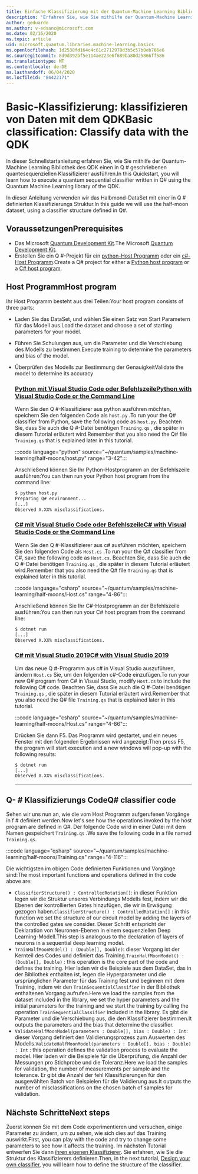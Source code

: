 ```yaml
---
title: Einfache Klassifizierung mit der Quantum-Machine Learning Bibliothek
description: 'Erfahren Sie, wie Sie mithilfe der Quantum-Machine Learning Bibliothek von Microsoft QDK einen in Q # geschriebenen Quantum-Klassifizierer ausführen.'
author: geduardo
ms.author: v-edsanc@microsoft.com
ms.date: 02/16/2020
ms.topic: article
uid: microsoft.quantum.libraries.machine-learning.basics
ms.openlocfilehash: 1d2538fd164c4c61c2712978d3b5c57b0eb766e6
ms.sourcegitcommit: 8d9d392bf5e114ae223e6f689ba80d25866ff586
ms.translationtype: MT
ms.contentlocale: de-DE
ms.lasthandoff: 06/04/2020
ms.locfileid: "84422171"
---
```

# <a name="basic-classification-classify-data-with-the-qdk"></a><span data-ttu-id="196f9-103">Basic-Klassifizierung: klassifizieren von Daten mit dem QDK</span><span class="sxs-lookup"><span data-stu-id="196f9-103">Basic classification: Classify data with the QDK</span></span>

<span data-ttu-id="196f9-104">In dieser Schnellstartanleitung erfahren Sie, wie Sie mithilfe der Quantum-Machine Learning Bibliothek des QDK einen in Q # geschriebenen quantesequenziellen Klassifizierer ausführen.</span><span class="sxs-lookup"><span data-stu-id="196f9-104">In this Quickstart, you will learn how to execute a quantum sequential classifier written in Q# using the Quantum Machine Learning library of the QDK.</span></span> 

<span data-ttu-id="196f9-105">In dieser Anleitung verwenden wir das Halbmond-DataSet mit einer in Q # definierten Klassifizierungs Struktur.</span><span class="sxs-lookup"><span data-stu-id="196f9-105">In this guide we will use the half-moon dataset, using a classifier structure defined in Q#.</span></span>

## <a name="prerequisites"></a><span data-ttu-id="196f9-106">Voraussetzungen</span><span class="sxs-lookup"><span data-stu-id="196f9-106">Prerequisites</span></span>

- <span data-ttu-id="196f9-107">Das Microsoft [Quantum Development Kit](xref:microsoft.quantum.install).</span><span class="sxs-lookup"><span data-stu-id="196f9-107">The Microsoft [Quantum Development Kit](xref:microsoft.quantum.install).</span></span>
- <span data-ttu-id="196f9-108">Erstellen Sie ein Q #-Projekt für ein [python-Host Programm](xref:microsoft.quantum.install.python) oder ein [c#-Host Programm](xref:microsoft.quantum.install.cs).</span><span class="sxs-lookup"><span data-stu-id="196f9-108">Create a Q# project for either a [Python host program](xref:microsoft.quantum.install.python) or a [C# host program](xref:microsoft.quantum.install.cs).</span></span>

## <a name="host-program"></a><span data-ttu-id="196f9-109">Host Programm</span><span class="sxs-lookup"><span data-stu-id="196f9-109">Host program</span></span>

<span data-ttu-id="196f9-110">Ihr Host Programm besteht aus drei Teilen:</span><span class="sxs-lookup"><span data-stu-id="196f9-110">Your host program consists of three parts:</span></span>

- <span data-ttu-id="196f9-111">Laden Sie das DataSet, und wählen Sie einen Satz von Start Parametern für das Modell aus.</span><span class="sxs-lookup"><span data-stu-id="196f9-111">Load the dataset and choose a set of starting parameters for your model.</span></span>
- <span data-ttu-id="196f9-112">Führen Sie Schulungen aus, um die Parameter und die Verschiebung des Modells zu bestimmen.</span><span class="sxs-lookup"><span data-stu-id="196f9-112">Execute training to determine the parameters and bias of the model.</span></span>
- <span data-ttu-id="196f9-113">Überprüfen des Modells zur Bestimmung der Genauigkeit</span><span class="sxs-lookup"><span data-stu-id="196f9-113">Validate the model to determine its accuracy</span></span>

    ### <a name="python-with-visual-studio-code-or-the-command-line"></a>[<span data-ttu-id="196f9-114">Python mit Visual Studio Code oder Befehlszeile</span><span class="sxs-lookup"><span data-stu-id="196f9-114">Python with Visual Studio Code or the Command Line</span></span>](#tab/tabid-python)

    <span data-ttu-id="196f9-115">Wenn Sie den Q #-Klassifizierer aus python ausführen möchten, speichern Sie den folgenden Code als `host.py` .</span><span class="sxs-lookup"><span data-stu-id="196f9-115">To run your the Q# classifier from Python, save the following code as `host.py`.</span></span> <span data-ttu-id="196f9-116">Beachten Sie, dass Sie auch die Q #-Datei benötigen `Training.qs` , die später in diesem Tutorial erläutert wird.</span><span class="sxs-lookup"><span data-stu-id="196f9-116">Remember that you also need the Q# file `Training.qs` that is explained later in this tutorial.</span></span>

    :::code language="python" source="~/quantum/samples/machine-learning/half-moons/host.py" range="3-42":::

    <span data-ttu-id="196f9-117">Anschließend können Sie Ihr Python-Hostprogramm an der Befehlszeile ausführen:</span><span class="sxs-lookup"><span data-stu-id="196f9-117">You can then run your Python host program from the command line:</span></span>

    ```bash
    $ python host.py
    Preparing Q# environment...
    [...]
    Observed X.XX% misclassifications.
    ```

    ### <a name="c-with-visual-studio-code-or-the-command-line"></a>[<span data-ttu-id="196f9-118">C# mit Visual Studio Code oder Befehlszeile</span><span class="sxs-lookup"><span data-stu-id="196f9-118">C# with Visual Studio Code or the Command Line</span></span>](#tab/tabid-csharp)

    <span data-ttu-id="196f9-119">Wenn Sie den Q #-Klassifizierer aus c# ausführen möchten, speichern Sie den folgenden Code als `Host.cs` .</span><span class="sxs-lookup"><span data-stu-id="196f9-119">To run your the Q# classifier from C#, save the following code as `Host.cs`.</span></span> <span data-ttu-id="196f9-120">Beachten Sie, dass Sie auch die Q #-Datei benötigen `Training.qs` , die später in diesem Tutorial erläutert wird.</span><span class="sxs-lookup"><span data-stu-id="196f9-120">Remember that you also need the Q# file `Training.qs` that is explained later in this tutorial.</span></span>

    :::code language="csharp" source="~/quantum/samples/machine-learning/half-moons/Host.cs" range="4-86":::

    <span data-ttu-id="196f9-121">Anschließend können Sie Ihr C#-Hostprogramm an der Befehlszeile ausführen:</span><span class="sxs-lookup"><span data-stu-id="196f9-121">You can then run your C# host program from the command line:</span></span>

    ```bash
    $ dotnet run
    [...]
    Observed X.XX% misclassifications.
    ```

    ### <a name="c-with-visual-studio-2019"></a>[<span data-ttu-id="196f9-122">C# mit Visual Studio 2019</span><span class="sxs-lookup"><span data-stu-id="196f9-122">C# with Visual Studio 2019</span></span>](#tab/tabid-vs2019)

    <span data-ttu-id="196f9-123">Um das neue Q #-Programm aus c# in Visual Studio auszuführen, ändern `Host.cs` Sie, um den folgenden c#-Code einzufügen.</span><span class="sxs-lookup"><span data-stu-id="196f9-123">To run your new Q# program from C# in Visual Studio, modify `Host.cs` to include the following C# code.</span></span> <span data-ttu-id="196f9-124">Beachten Sie, dass Sie auch die Q #-Datei benötigen `Training.qs` , die später in diesem Tutorial erläutert wird.</span><span class="sxs-lookup"><span data-stu-id="196f9-124">Remember that you also need the Q# file `Training.qs` that is explained later in this tutorial.</span></span>

    :::code language="csharp" source="~/quantum/samples/machine-learning/half-moons/Host.cs" range="4-86":::

    <span data-ttu-id="196f9-125">Drücken Sie dann F5. Das Programm wird gestartet, und ein neues Fenster mit den folgenden Ergebnissen wird angezeigt:</span><span class="sxs-lookup"><span data-stu-id="196f9-125">Then press F5, the program will start execution and a new windows will pop-up with the following results:</span></span> 

    ```bash
    $ dotnet run
    [...]
    Observed X.XX% misclassifications.
    ```
    ***

## <a name="q-classifier-code"></a><span data-ttu-id="196f9-126">Q- \# Klassifizierungs Code</span><span class="sxs-lookup"><span data-stu-id="196f9-126">Q\# classifier code</span></span>

<span data-ttu-id="196f9-127">Sehen wir uns nun an, wie die vom Host Programm aufgerufenen Vorgänge in f # definiert werden.</span><span class="sxs-lookup"><span data-stu-id="196f9-127">Now let's see how the operations invoked by the host program are defined in Q#.</span></span>
<span data-ttu-id="196f9-128">Der folgende Code wird in einer Datei mit dem Namen gespeichert `Training.qs` .</span><span class="sxs-lookup"><span data-stu-id="196f9-128">We save the following code in a file named `Training.qs`.</span></span>

:::code language="qsharp" source="~/quantum/samples/machine-learning/half-moons/Training.qs" range="4-116":::

<span data-ttu-id="196f9-129">Die wichtigsten im obigen Code definierten Funktionen und Vorgänge sind:</span><span class="sxs-lookup"><span data-stu-id="196f9-129">The most important functions and operations defined in the code above are:</span></span>

- <span data-ttu-id="196f9-130">`ClassifierStructure() : ControlledRotation[]`: in dieser Funktion legen wir die Struktur unseres Verbindungs Modells fest, indem wir die Ebenen der kontrollierten Gates hinzufügen, die wir in Erwägung gezogen haben.</span><span class="sxs-lookup"><span data-stu-id="196f9-130">`ClassifierStructure() : ControlledRotation[]` : in this function we set the structure of our circuit model by adding the layers of the controlled gates we consider.</span></span> <span data-ttu-id="196f9-131">Dieser Schritt entspricht der Deklaration von Neuronen-Ebenen in einem sequenziellen Deep Learning-Modell.</span><span class="sxs-lookup"><span data-stu-id="196f9-131">This step is analogous to the declaration of layers of neurons in a sequential deep learning model.</span></span>
- <span data-ttu-id="196f9-132">`TrainHalfMoonModel() : (Double[], Double)`: dieser Vorgang ist der Kernteil des Codes und definiert das Training.</span><span class="sxs-lookup"><span data-stu-id="196f9-132">`TrainHalfMoonModel() : (Double[], Double)` : this operation is the core part of the code and defines the training.</span></span> <span data-ttu-id="196f9-133">Hier laden wir die Beispiele aus dem DataSet, das in der Bibliothek enthalten ist, legen die Hyperparameter und die ursprünglichen Parameter für das Training fest und beginnen mit dem Training, indem wir den `TrainSequentialClassifier` in der Bibliothek enthaltenen Vorgang aufrufen.</span><span class="sxs-lookup"><span data-stu-id="196f9-133">Here we load the samples from the dataset included in the library, we set the hyper parameters and the initial parameters for the training and we start the training by calling the operation `TrainSequentialClassifier` included in the library.</span></span> <span data-ttu-id="196f9-134">Es gibt die Parameter und die Verschiebung aus, die den Klassifizierer bestimmen.</span><span class="sxs-lookup"><span data-stu-id="196f9-134">It outputs the parameters and the bias that determine the classifier.</span></span>
- <span data-ttu-id="196f9-135">`ValidateHalfMoonModel(parameters : Double[], bias : Double) : Int`: dieser Vorgang definiert den Validierungsprozess zum Auswerten des Modells.</span><span class="sxs-lookup"><span data-stu-id="196f9-135">`ValidateHalfMoonModel(parameters : Double[], bias : Double) : Int` : this operation defines the validation process to evaluate the model.</span></span> <span data-ttu-id="196f9-136">Hier laden wir die Beispiele für die Überprüfung, die Anzahl der Messungen pro Stichprobe und die Toleranz.</span><span class="sxs-lookup"><span data-stu-id="196f9-136">Here we load the samples for validation, the number of measurements per sample and the tolerance.</span></span> <span data-ttu-id="196f9-137">Er gibt die Anzahl der fehl Klassifizierungen für den ausgewählten Batch von Beispielen für die Validierung aus.</span><span class="sxs-lookup"><span data-stu-id="196f9-137">It outputs the number of misclassifications on the chosen batch of samples for validation.</span></span>

## <a name="next-steps"></a><span data-ttu-id="196f9-138">Nächste Schritte</span><span class="sxs-lookup"><span data-stu-id="196f9-138">Next steps</span></span>

<span data-ttu-id="196f9-139">Zuerst können Sie mit dem Code experimentieren und versuchen, einige Parameter zu ändern, um zu sehen, wie sich dies auf das Training auswirkt.</span><span class="sxs-lookup"><span data-stu-id="196f9-139">First, you can play with the code and try to change some parameters to see how it affects the training.</span></span> <span data-ttu-id="196f9-140">Im nächsten Tutorial entwerfen Sie dann [ihren eigenen Klassifizierer](xref:microsoft.quantum.libraries.machine-learning.design). Sie erfahren, wie Sie die Struktur des Klassifizierers definieren.</span><span class="sxs-lookup"><span data-stu-id="196f9-140">Then, in the next tutorial, [Design your own classifier](xref:microsoft.quantum.libraries.machine-learning.design),  you will learn how to define the structure of the classifier.</span></span>
